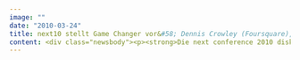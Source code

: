 ```yaml
---
image: ""
date: "2010-03-24"
title: next10 stellt Game Changer vor&#58; Dennis Crowley (Foursquare), Louis Rossetto (TCHO), Pablos Holman (Futurist und Hacker), John Rogers (Local Motors), Peter Lovatt (Tanzforscher) u.a. / 11. und 12. Mai 2010, STATION-Berlin
content: <div class="newsbody"><p><strong>Die next conference 2010 diskutiert unter dem Motto "Game Changer" zwei Tage lang, wie die derzeit entstehende Ökonomie mobiler Anwendungen (App Economy) die digitalen Strategien von Unternehmen beeinflusst. Die Frage, wie Unternehmen den Konsumenten zukünftig auf mobilen Endgeräten begegnen werden, wird die Geschäftsmodelle stärker beeinflussen als PC und Internet. Die next10 stellt am 11./12. Mai 2010 in der STATION-Berlin die interessantesten Game Changer vor und beleuchtet die boomende App Economy.</strong></p><p>Die führende Konferenz der digitalen Wirtschaft in Deutschland findet in diesem Jahr erstmals in Berlin statt. SinnerSchrader und STATION-Berlin veranstalten die next conference zum ersten Mal gemeinsam. Das Ziel der langfristig angelegten Zusammenarbeit ist, die next in Berlin zum europäischen Leitkongress für die digitale und kreative Wirtschaft auszubauen. Zur fünften next conference werden 2.000 Teilnehmer und über 100 Sprecher aus ganz Europa und den USA erwartet.</p><p>Zu den Glanzlichtern unter den Sprechern zählen Dennis Crowley, der Gründer des ortsbezogenen Networks Foursquare, sowie Louis Rossetto, der das Tech-Magazin WIRED gegründet hat und heute mit TCHO die Schokoladenproduktion revolutioniert. Weitere Höhepunkte setzen werden der Futurist und Hacker Pablos Holman, der den kleinsten PC der Welt mitentwickelt hat, und John Rogers, der mit Local Motors die Automobilindustrie neuerfindet. Der einstige Analphabet und heutige Hochschullehrer, Tanzforscher und Psychologe Peter Lovatt alias Dr. Dance wird den Konferenzsaal zum Tanzen bringen.</p><p>Ein eigener Konferenztrack widmet sich der boomenden App Economy. Nach dem Erfolg von Apple mit dem iPhone App Store haben andere Anbieter wie Google (Android), Nokia (Ovi), Microsoft (Windows Phone 7), RIM (Blackberry) oder Palm (Palm Pre) eigene Application Stores gestartet. Netzbetreiber wie AT&amp;T, Deutsche Telekom, NTT DoCoMo, Orange, Telefónica, Sprint und Vodafone wollen eine offene Plattform aufbauen, um Apps auf jedes Mobiltelefon zu bringen. Die Experten von GetJar beziffern den Markt für mobile Applikationen derzeit auf sechs Milliarden US-Dollar und erwarten, dass er bis 2012 auf 17,5 Mrd. US-Dollar anwächst. Die Zahl der Downloads wird demnach von knapp über sieben Milliarden in diesem Jahr auf fast 50 Milliarden im Jahr 2012 explodieren.</p><p>Die zweitägige Trend- und Netzwerkveranstaltung bringt Kreative und Techniker aus der Internet-, Medien- und Kommunikationsbranche mit Entscheidern zusammen. SinnerSchrader richtet die next conference seit 2006 aus. STATION-Berlin ist u.a. der Macher der internationalen Modemesse PREMIUM in Berlin, die auf ihrem Gebiet ebenfalls ein Game Changer ist.</p><p>Game Changer brechen Regeln und definieren Geschäftsmodelle neu. Sie sind innovativ und gehen Wagnisse ein, unbelastet von Massenmarketing und Mainstream. Unternehmen ändern die Spielregeln, indem sie auf disruptive Innovationen für neue Produkte und Dienste setzen und es nicht bei der kontinuierlichen Verbesserung des Bestehenden belassen. Die next conference 2010 gibt mit zahlreichen Keynotes und Vorträgen tiefe Einblicke in das Denken der aktuell gefragtesten Vordenker und vermittelt in Workshops praxisnahe Handlungsvorschläge. Im Mittelpunkt werden die durch das Web ausgelösten fundamentalen Veränderungen stehen, die noch immer nur in Ansätzen absehbar sind. Schließlich ersetzt oder ergänzt das Internet nicht einfach bestehende Medien, sondern definiert den Einfluss des Einzelnen auf Wirtschaft, Politik und Gesellschaft neu.</p><p>Der Einstieg in dieses Spiel um Aufmerksamkeit ist an keine anderen Ressourcen als Talent und Willen gebunden, steht also längst jedem offen. Jeder kann mit dem Internet das Spiel nach seinen Regeln verändern - wenn er genügend Unterstützung findet. Dies passiert ständig, denn auch 15 Jahre nach der Ankunft des Web im Massenmarkt begegnen uns täglich neue Anwendungen und Mehrwerte, die gestern noch niemand kannte und morgen schon ganze Märkte dominieren. Aktuelle Beispiele sind Amazon, Zappos, Tesla, Google oder das iPhone von Apple.</p><p><a class="news-backlink" href="/de/"><svg class="svg-ico svg-ico--arrow-left"><use xlink&#58;href="#arrow-down"></use></svg>Zurück zur Presse Übersicht</a></p></div>
---
```

